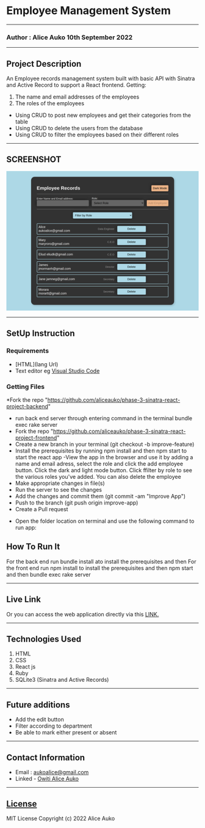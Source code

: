 # Employee Management System
*****
### Author : Alice Auko 10th September 2022
****
## Project Description
An Employee records management system built with  basic API with Sinatra and Active Record to support a React
frontend.
Getting:
1. The name and email addresses of the employees
2. The roles of the employees

* Using CRUD to post new employees and get their categories from the table 
* Using CRUD to delete the users from the database 
* Using CRUD to filter the employees based on their different roles 


******

## SCREENSHOT
  ![image](./src/Images/localhost_3000_%20(4).png)


********
## SetUp Instruction
### Requirements
* [HTML](lang Url)
* Text editor eg [Visual Studio Code](https://code.visualstudio.com/download)



### Getting Files
*Fork the repo "https://github.com/aliceauko/phase-3-sinatra-react-project-backend"
- run back end server through entering command in the terminal bundle exec rake server
- Fork the repo "https://github.com/aliceauko/phase-3-sinatra-react-project-frontend"
- Create a new branch in your terminal (git checkout -b improve-feature)
- Install the prerequisites by running npm install and then npm start to start the react app
-View the app in the browser and use it by adding a name and email adress, select the role and click the add employee button. Click the dark and light mode button. Click ffilter by role to see the various roles you've added. You can also delete the employee
- Make appropriate changes in file(s)
- Run the server to see the changes
- Add the changes and commit them (git commit -am "Improve App")
- Push to the branch (git push origin improve-app)
- Create a Pull request
* Open the folder location on terminal and use the following command to run app:

## How To Run It
For the back end run bundle install ato install the prerequisites and then 
 For the front end run npm install to install the prerequisites and then npm start and then bundle exec rake server
*****
## Live Link
Or you can access the web application directly via this [LINK.]()
*****

## Technologies Used
1. HTML
2. CSS
3. React js
4. Ruby
5. SQLite3 (Sinatra and Active Records)

*****

## Future additions
* Add the edit button
* Filter according to department
* Be able to mark either present or absent
*****

## Contact Information
* Email : aukoalice@gmail.com
* Linked - [Owiti Alice Auko](https://www.linkedin.com/in/owiti-alice-auko-580b2818a)
*****
## [License](LICENSE)
MIT License
Copyright (c) 2022 Alice Auko
